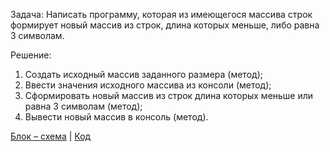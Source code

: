 Задача: Написать программу, которая из имеющегося массива строк формирует новый массив из строк, длина которых меньше, либо равна 3 символам.   

Решение:
1. Создать исходный массив заданного размера (метод);
2. Ввести значения исходного массива из консоли (метод);  
3. Сформировать новый массив из строк длина которых меньше или равна 3 символам (метод);  
4. Вывести новый массив в консоль (метод).  

[Блок – схема](alg.drawio.png) | [Код](Program.cs)